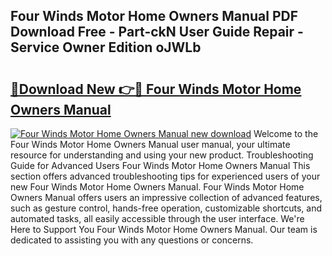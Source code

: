 ## Four Winds Motor Home Owners Manual PDF Download Free - Part-ckN User Guide Repair - Service Owner Edition oJWLb

# <h2><a href="http://bc62080.oget.top/?id=Four+Winds+Motor+Home+Owners+Manual">🔗Download New 👉🔴 Four Winds Motor Home Owners Manual</a></h2>

[![Four Winds Motor Home Owners Manual new download](https://i.imgur.com/5g1atiW.png)](http://bc62080.oget.top/?id=Four+Winds+Motor+Home+Owners+Manual)
Welcome to the Four Winds Motor Home Owners Manual user manual, your ultimate resource for understanding and using your new product. Troubleshooting Guide for Advanced Users Four Winds Motor Home Owners Manual This section offers advanced troubleshooting tips for experienced users of your new Four Winds Motor Home Owners Manual. Four Winds Motor Home Owners Manual offers users an impressive collection of advanced features, such as gesture control, hands-free operation, customizable shortcuts, and automated tasks, all easily accessible through the user interface. We're Here to Support You Four Winds Motor Home Owners Manual. Our team is dedicated to assisting you with any questions or concerns.
